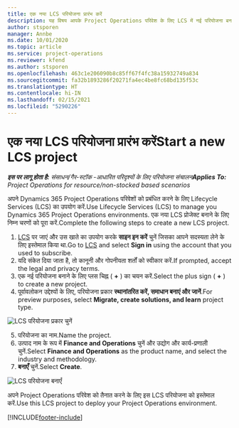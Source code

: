 ```yaml
---
title: एक नया LCS परियोजना प्रारंभ करें
description: यह विषय आपके Project Operations परिवेश के लिए LCS में नई परियोजना बनाने के बारे में जानकारी देता है.
author: stsporen
manager: Annbe
ms.date: 10/01/2020
ms.topic: article
ms.service: project-operations
ms.reviewer: kfend
ms.author: stsporen
ms.openlocfilehash: 463c1e206090b8c85ff67f4fc38a15932749a834
ms.sourcegitcommit: fa32b1893286f20271fa4ec4be8fc68bd135f53c
ms.translationtype: HT
ms.contentlocale: hi-IN
ms.lasthandoff: 02/15/2021
ms.locfileid: "5290226"
---
```

# <a name="start-a-new-lcs-project"></a><span data-ttu-id="a2ad2-103">एक नया LCS परियोजना प्रारंभ करें</span><span class="sxs-lookup"><span data-stu-id="a2ad2-103">Start a new LCS project</span></span>

<span data-ttu-id="a2ad2-104">_**इस पर लागू होता है:** संसाधन/गैर-स्टॉक -आधारित परिदृश्यों के लिए परियोजना संचालन_</span><span class="sxs-lookup"><span data-stu-id="a2ad2-104">_**Applies To:** Project Operations for resource/non-stocked based scenarios_</span></span>

<span data-ttu-id="a2ad2-105">अपने Dynamics 365 Project Operations परिवेशों को प्रबंधित करने के लिए Lifecycle Services (LCS) का उपयोग करें.</span><span class="sxs-lookup"><span data-stu-id="a2ad2-105">Use Lifecycle Services (LCS) to manage you Dynamics 365 Project Operations environments.</span></span> <span data-ttu-id="a2ad2-106">एक नया LCS प्रोजेक्ट बनाने के लिए निम्न चरणों को पूरा करें.</span><span class="sxs-lookup"><span data-stu-id="a2ad2-106">Complete the following steps to create a new LCS project.</span></span>

1. <span data-ttu-id="a2ad2-107">[LCS](https://lcs.dynamics.com/Logon/Index) पर जाएं और उस खाते का उपयोग करके **साइन इन करें** चुनें जिसका आपने सदस्यता लेने के लिए इस्तेमाल किया था.</span><span class="sxs-lookup"><span data-stu-id="a2ad2-107">Go to [LCS](https://lcs.dynamics.com/Logon/Index) and select **Sign in** using the account that you used to subscribe.</span></span>
2. <span data-ttu-id="a2ad2-108">यदि संकेत दिया जाता है, तो कानूनी और गोपनीयता शर्तों को स्वीकार करें.</span><span class="sxs-lookup"><span data-stu-id="a2ad2-108">If prompted, accept the legal and privacy terms.</span></span>
3. <span data-ttu-id="a2ad2-109">एक नई परियोजना बनाने के लिए प्लस चिह्न ( **+** ) का चयन करें.</span><span class="sxs-lookup"><span data-stu-id="a2ad2-109">Select the plus sign ( **+** ) to create a new project.</span></span>
4. <span data-ttu-id="a2ad2-110">पूर्वावलोकन उद्देश्यों के लिए, परियोजना प्रकार **स्थानांतरित करें, समाधान बनाएं और जानें**.</span><span class="sxs-lookup"><span data-stu-id="a2ad2-110">For preview purposes, select **Migrate, create solutions, and learn** project type.</span></span>

  ![LCS परियोजना प्रकार चुनें](./media/create-lcs-1.png)

5. <span data-ttu-id="a2ad2-112">परियोजना का नाम.</span><span class="sxs-lookup"><span data-stu-id="a2ad2-112">Name the project.</span></span> 
6. <span data-ttu-id="a2ad2-113">उत्पाद नाम के रूप में **Finance and Operations** चुनें और उद्योग और कार्य-प्रणाली चुनें.</span><span class="sxs-lookup"><span data-stu-id="a2ad2-113">Select **Finance and Operations** as the product name, and select the industry and methodology.</span></span> 
7. <span data-ttu-id="a2ad2-114">**बनाएँ** चुनें.</span><span class="sxs-lookup"><span data-stu-id="a2ad2-114">Select **Create**.</span></span>

![LCS परियोजना बनाएँ](./media/create-lcs-2.png)

<span data-ttu-id="a2ad2-116">अपने Project Operations परिवेश को तैनात करने के लिए इस LCS परियोजना को इस्तेमाल करें.</span><span class="sxs-lookup"><span data-stu-id="a2ad2-116">Use this LCS project to deploy your Project Operations environment.</span></span>



[!INCLUDE[footer-include](../includes/footer-banner.md)]